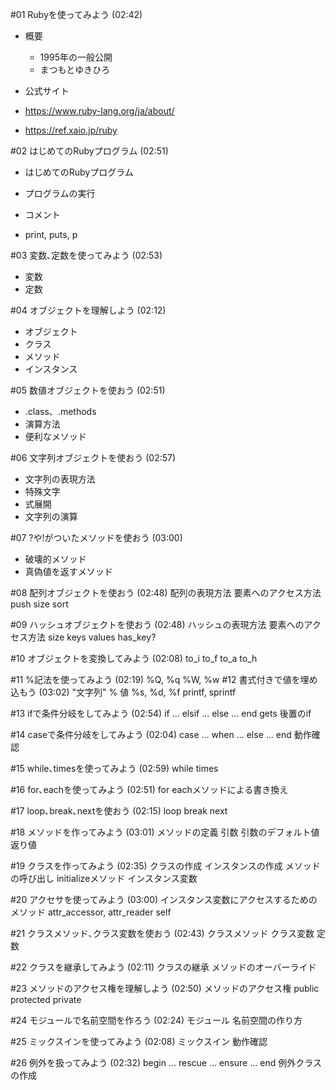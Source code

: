 #01 Rubyを使ってみよう (02:42)

- 概要
  - 1995年の一般公開
  - まつもとゆきひろ

- 公式サイト
 - https://www.ruby-lang.org/ja/about/
 - https://ref.xaio.jp/ruby

#02 はじめてのRubyプログラム (02:51)

- はじめてのRubyプログラム



- プログラムの実行
- コメント
- print, puts, p

#03 変数､定数を使ってみよう (02:53)
- 変数
- 定数

#04 オブジェクトを理解しよう (02:12)
- オブジェクト
- クラス
- メソッド
- インスタンス

#05 数値オブジェクトを使おう (02:51)
- .class、.methods
- 演算方法
- 便利なメソッド

#06 文字列オブジェクトを使おう (02:57)
- 文字列の表現方法
- 特殊文字
- 式展開
- 文字列の演算

#07 ?や!がついたメソッドを使おう (03:00)
- 破壊的メソッド
- 真偽値を返すメソッド

#08 配列オブジェクトを使おう (02:48)
配列の表現方法
要素へのアクセス方法
push
size
sort

#09 ハッシュオブジェクトを使おう (02:48)
ハッシュの表現方法
要素へのアクセス方法
size
keys
values
has_key?

#10 オブジェクトを変換してみよう (02:08)
to_i
to_f
to_a
to_h

#11 %記法を使ってみよう (02:19)
%Q, %q
%W, %w
#12 書式付きで値を埋め込もう (03:02)
"文字列" % 値
%s, %d, %f
printf, sprintf

#13 ifで条件分岐をしてみよう (02:54)
if ... elsif ... else ... end
gets
後置のif

#14 caseで条件分岐をしてみよう (02:04)
case ... when ... else ... end
動作確認

#15 while､timesを使ってみよう (02:59)
while
times

#16 for､eachを使ってみよう (02:51)
for
eachメソッドによる書き換え

#17 loop､break､nextを使おう (02:15)
loop
break
next


#18 メソッドを作ってみよう (03:01)
メソッドの定義
引数
引数のデフォルト値
返り値


#19 クラスを作ってみよう (02:35)
クラスの作成
インスタンスの作成
メソッドの呼び出し
initializeメソッド
インスタンス変数


#20 アクセサを使ってみよう (03:00)
インスタンス変数にアクセスするためのメソッド
attr_accessor, attr_reader
self


#21 クラスメソッド､クラス変数を使おう (02:43)
クラスメソッド
クラス変数
定数


#22 クラスを継承してみよう (02:11)
クラスの継承
メソッドのオーバーライド


#23 メソッドのアクセス権を理解しよう (02:50)
メソッドのアクセス権
public
protected
private


#24 モジュールで名前空間を作ろう (02:24)
モジュール
名前空間の作り方


#25 ミックスインを使ってみよう (02:08)
ミックスイン
動作確認


#26 例外を扱ってみよう (02:32)
begin ... rescue ... ensure ... end
例外クラスの作成
